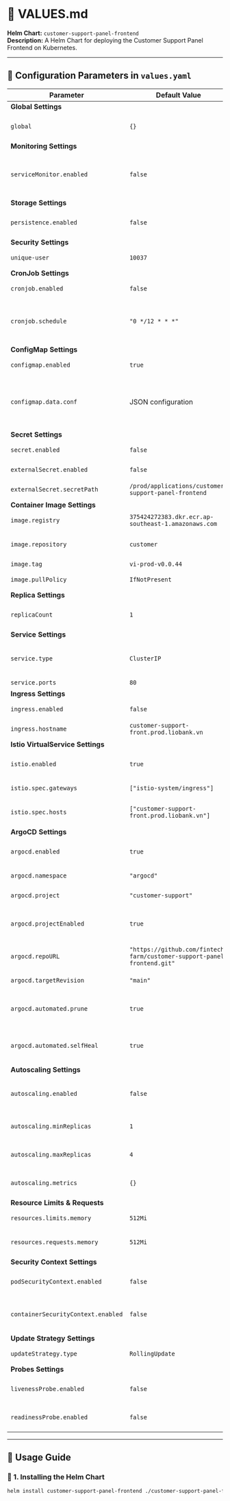 # 📜 VALUES.md  
**Helm Chart:** `customer-support-panel-frontend`  
**Description:** A Helm Chart for deploying the Customer Support Panel Frontend on Kubernetes.  

---

## 📌 Configuration Parameters in `values.yaml`

| Parameter                        | Default Value                                    | Description |
|----------------------------------|------------------------------------------------|-------------|
| **Global Settings** | | |
| `global` | `{}` | Global values for the Helm Chart |
| **Monitoring Settings** | | |
| `serviceMonitor.enabled` | `false` | Enable/Disable ServiceMonitor for Prometheus monitoring |
| **Storage Settings** | | |
| `persistence.enabled` | `false` | Enable/Disable persistent volume |
| **Security Settings** | | |
| `unique-user` | `10037` | UID for running the container |
| **CronJob Settings** | | |
| `cronjob.enabled` | `false` | Enable/Disable CronJob |
| `cronjob.schedule` | `"0 */12 * * *"` | CronJob execution schedule (default: every 12 hours) |
| **ConfigMap Settings** | | |
| `configmap.enabled` | `true` | Enable/Disable ConfigMap |
| `configmap.data.conf` | JSON configuration | Configuration data containing authentication and API settings |
| **Secret Settings** | | |
| `secret.enabled` | `false` | Enable/Disable Secret |
| `externalSecret.enabled` | `false` | Enable ExternalSecret |
| `externalSecret.secretPath` | `/prod/applications/customer-support-panel-frontend` | Secret path in SecretStore |
| **Container Image Settings** | | |
| `image.registry` | `375424272383.dkr.ecr.ap-southeast-1.amazonaws.com` | Docker Registry URL |
| `image.repository` | `customer` | Image repository name |
| `image.tag` | `vi-prod-v0.0.44` | Image tag |
| `image.pullPolicy` | `IfNotPresent` | Image pull policy |
| **Replica Settings** | | |
| `replicaCount` | `1` | Default number of replicas |
| **Service Settings** | | |
| `service.type` | `ClusterIP` | Service type (`ClusterIP`, `NodePort`, `LoadBalancer`) |
| `service.ports` | `80` | Service port |
| **Ingress Settings** | | |
| `ingress.enabled` | `false` | Enable/Disable Ingress |
| `ingress.hostname` | `customer-support-front.prod.liobank.vn` | Ingress domain |
| **Istio VirtualService Settings** | | |
| `istio.enabled` | `true` | Enable/Disable Istio VirtualService |
| `istio.spec.gateways` | `["istio-system/ingress"]` | Istio Gateway configuration |
| `istio.spec.hosts` | `["customer-support-front.prod.liobank.vn"]` | Hostnames managed by Istio |
| **ArgoCD Settings** | | |
| `argocd.enabled` | `true` | Enable/Disable ArgoCD integration |
| `argocd.namespace` | `"argocd"` | ArgoCD namespace |
| `argocd.project` | `"customer-support"` | ArgoCD project name |
| `argocd.projectEnabled` | `true` | Enable/Disable creation of an ArgoCD AppProject |
| `argocd.repoURL` | `"https://github.com/fintech-farm/customer-support-panel-frontend.git"` | Git repository containing the Helm Chart |
| `argocd.targetRevision` | `"main"` | Git branch/tag to sync |
| `argocd.automated.prune` | `true` | Remove resources that are no longer in Git |
| `argocd.automated.selfHeal` | `true` | Automatically fix any discrepancies with Git |
| **Autoscaling Settings** | | |
| `autoscaling.enabled` | `false` | Enable/Disable Horizontal Pod Autoscaler (HPA) |
| `autoscaling.minReplicas` | `1` | Minimum number of replicas |
| `autoscaling.maxReplicas` | `4` | Maximum number of replicas |
| `autoscaling.metrics` | `{}` | Autoscaling metrics (CPU, Memory) |
| **Resource Limits & Requests** | | |
| `resources.limits.memory` | `512Mi` | Maximum memory limit |
| `resources.requests.memory` | `512Mi` | Minimum memory request |
| **Security Context Settings** | | |
| `podSecurityContext.enabled` | `false` | Enable/Disable pod security context |
| `containerSecurityContext.enabled` | `false` | Enable/Disable container security context |
| **Update Strategy Settings** | | |
| `updateStrategy.type` | `RollingUpdate` | Pod update strategy |
| **Probes Settings** | | |
| `livenessProbe.enabled` | `false` | Enable/Disable Liveness Probe |
| `readinessProbe.enabled` | `false` | Enable/Disable Readiness Probe |

---

## 🚀 Usage Guide

### 🔧 1. Installing the Helm Chart
```sh
helm install customer-support-panel-frontend ./customer-support-panel-frontend -n fintech-farm
